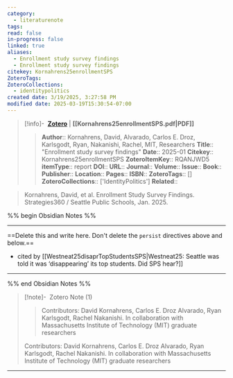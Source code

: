 ```yaml
---
category:
  - literaturenote
tags: 
read: false
in-progress: false
linked: true
aliases:
  - Enrollment study survey findings
  - Enrollment study survey findings
citekey: Kornahrens25enrollmentSPS
ZoteroTags: 
ZoteroCollections:
  - identitypolitics
created date: 3/19/2025, 3:27:58 PM
modified date: 2025-03-19T15:30:54-07:00
---
```


> [!info]- &nbsp;[**Zotero**](zotero://select/library/items/RQANJWD5)  | **[[Kornahrens25enrollmentSPS.pdf|PDF]]**
>> **Author**:: Kornahrens, David,  Alvarado, Carlos E. Droz,  Karlsgodt, Ryan,  Nakanishi, Rachel,  MIT, Researchers
> **Title**:: "Enrollment study survey findings"
> **Date**:: 2025-01
> **Citekey**:: Kornahrens25enrollmentSPS
> **ZoteroItemKey**:: RQANJWD5
> **itemType**:: report
> **DOI**:: 
> **URL**:: 
> **Journal**:: 
> **Volume**:: 
> **Issue**:: 
> **Book**:: 
> **Publisher**:: 
> **Location**:: 
> **Pages**:: 
> **ISBN**:: 
> **ZoteroTags**:: []
> **ZoteroCollections**:: ['IdentityPolitics']
> **Related**::

>  Kornahrens, David, et al. Enrollment Study Survey Findings. Strategies360 / Seattle Public Schools, Jan. 2025.

%% begin Obsidian Notes %%
___
==Delete this and write here. Don't delete the `persist` directives above and below.==

- cited by [[Westneat25disaprTopStudentsSPS|Westneat25: Seattle was told it was ‘disappearing’ its top students. Did SPS hear?]] 

___
%% end Obsidian Notes %%
> [!note]- &nbsp;Zotero Note (1)
>>Contributors: David Kornahrens, Carlos E. Droz Alvarado, Ryan Karlsgodt, Rachel Nakanishi. In collaboration with Massachusetts Institute of Technology (MIT) graduate researchers
> 
> Contributors: David Kornahrens, Carlos E. Droz Alvarado, Ryan Karlsgodt, Rachel Nakanishi. In collaboration with Massachusetts Institute of Technology (MIT) graduate researchers
> 
>
---
